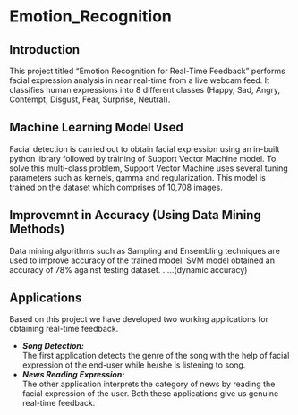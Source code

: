 # Emotion_Recognition

## Introduction
This project titled “Emotion Recognition for Real-Time Feedback” performs facial expression analysis in near real-time from a live webcam feed. It classifies human expressions into 8 different classes (Happy, Sad, Angry, Contempt, Disgust, Fear, Surprise, Neutral). 

## Machine Learning Model Used
Facial detection is carried out to obtain facial expression using an in-built python library followed by training of Support Vector Machine model. To solve this multi-class problem, Support Vector Machine uses several tuning parameters such as kernels, gamma and regularization. This model is trained on the dataset which comprises of 10,708 images. 

## Improvemnt in Accuracy (Using Data Mining Methods)
Data mining algorithms such as Sampling and Ensembling techniques are used to improve accuracy of the trained model. SVM model obtained an accuracy of 78% against testing dataset. …..(dynamic accuracy)

## Applications
Based on this project we have developed two working applications for obtaining real-time feedback. 
- ***Song Detection:***\
The first application detects the genre of the song with the help of facial expression of the end-user while he/she is listening to song. 
- ***News Reading Expression:***\
The other application interprets the category of news by reading the facial expression of the user. Both these applications give us genuine real-time feedback.
